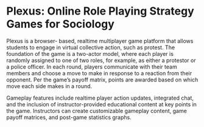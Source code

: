 # Plexus: Online Role Playing Strategy Games for Sociology

Plexus is a browser- based, realtime multiplayer game platform that allows students to engage in virtual collective action, such as protest. The foundation of the game is a two-actor model, where each player is randomly assigned to one of two roles, for example, as either a protestor or a police officer. In each round, players communicate with their team members and choose a move to make in response to a reaction from their opponent. Per the game’s payoff matrix, points are awarded based on which move each side makes in a round.

Gameplay features include realtime player action updates, integrated chat, and the inclusion of instructor-provided educational content at key points in the game. Instructors can create customizable gameplay content, game payoff matrices, and post-game statistics graphs.
